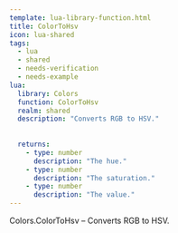 ```yaml
---
template: lua-library-function.html
title: ColorToHsv
icon: lua-shared
tags:
  - lua
  - shared
  - needs-verification
  - needs-example
lua:
  library: Colors
  function: ColorToHsv
  realm: shared
  description: "Converts RGB to HSV."
  
  
  returns:
    - type: number
      description: "The hue."
    - type: number
      description: "The saturation."
    - type: number
      description: "The value."
---
```


<div class="lua__search__keywords">
Colors.ColorToHsv &#x2013; Converts RGB to HSV.
</div>
